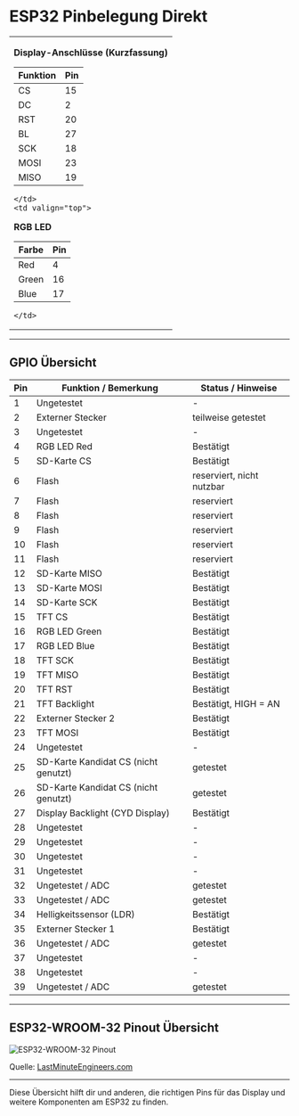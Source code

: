 # ESP32 Pinbelegung Direkt

<table>
  <tr>
    <td valign="top">

<b>Display-Anschlüsse (Kurzfassung)</b>

| Funktion | Pin |
| -------- | --- |
| CS       | 15  |
| DC       | 2   |
| RST      | 20  |
| BL       | 27  |
| SCK      | 18  |
| MOSI     | 23  |
| MISO     | 19  |

    </td>
    <td valign="top">

<b>RGB LED</b>

| Farbe | Pin |
| ----- | --- |
| Red   | 4   |
| Green | 16  |
| Blue  | 17  |

    </td>
  </tr>
</table>

---

## GPIO Übersicht

| Pin  | Funktion / Bemerkung                      | Status / Hinweise         |
|------|-------------------------------------------|--------------------------|
| 1    | Ungetestet                                | -                        |
| 2    | Externer Stecker                          | teilweise getestet       |
| 3    | Ungetestet                                | -                        |
| 4    | RGB LED Red                               | Bestätigt                |
| 5    | SD-Karte CS                               | Bestätigt                |
| 6    | Flash                                     | reserviert, nicht nutzbar|
| 7    | Flash                                     | reserviert               |
| 8    | Flash                                     | reserviert               |
| 9    | Flash                                     | reserviert               |
| 10   | Flash                                     | reserviert               |
| 11   | Flash                                     | reserviert               |
| 12   | SD-Karte MISO                             | Bestätigt                |
| 13   | SD-Karte MOSI                             | Bestätigt                |
| 14   | SD-Karte SCK                              | Bestätigt                |
| 15   | TFT CS                                    | Bestätigt                |
| 16   | RGB LED Green                             | Bestätigt                |
| 17   | RGB LED Blue                              | Bestätigt                |
| 18   | TFT SCK                                   | Bestätigt                |
| 19   | TFT MISO                                  | Bestätigt                |
| 20   | TFT RST                                   | Bestätigt                |
| 21   | TFT Backlight                             | Bestätigt, HIGH = AN     |
| 22   | Externer Stecker 2                        | Bestätigt                |
| 23   | TFT MOSI                                  | Bestätigt                |
| 24   | Ungetestet                                | -                        |
| 25   | SD-Karte Kandidat CS (nicht genutzt)      | getestet                 |
| 26   | SD-Karte Kandidat CS (nicht genutzt)      | getestet                 |
| 27   | Display Backlight (CYD Display)           | Bestätigt                |
| 28   | Ungetestet                                | -                        |
| 29   | Ungetestet                                | -                        |
| 30   | Ungetestet                                | -                        |
| 31   | Ungetestet                                | -                        |
| 32   | Ungetestet / ADC                          | getestet                 |
| 33   | Ungetestet / ADC                          | getestet                 |
| 34   | Helligkeitssensor (LDR)                   | Bestätigt                |
| 35   | Externer Stecker 1                        | Bestätigt                |
| 36   | Ungetestet / ADC                          | getestet                 |
| 37   | Ungetestet                                | -                        |
| 38   | Ungetestet                                | -                        |
| 39   | Ungetestet / ADC                          | getestet                 |

---

## ESP32-WROOM-32 Pinout Übersicht

![ESP32-WROOM-32 Pinout](https://lastminuteengineers.com/wp-content/uploads/iot/ESP32-WROOM-32-Pinout.png)

Quelle: [LastMinuteEngineers.com](https://lastminuteengineers.com/esp32-pinout-reference/)

---

Diese Übersicht hilft dir und anderen, die richtigen Pins für das Display und weitere Komponenten am ESP32 zu finden.